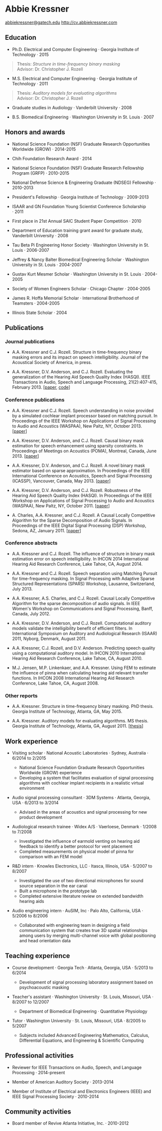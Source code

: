 Abbie Kressner
==============

[abbiekressner@gatech.edu](mailto:abbiekressner@gatech.edu)
<http://cv.abbiekressner.com>


Education
---------

* Ph.D. Electrical and Computer Engineering · Georgia Institute of Technology · 2015  

>   Thesis: *Structure in time-frequency binary masking*  
>   Advisor: Dr. Christopher J. Rozell

* M.S. Electrical and Computer Engineering · Georgia Institute of Technology · 2011  

>   Thesis: *Auditory models for evaluating algorithms*  
>   Advisor: Dr. Christopher J. Rozell

* Graduate studies in Audiology · Vanderbilt University · 2008  

* B.S. Biomedical Engineering · Washington University in St. Louis · 2007  


Honors and awards
-----------------

* National Science Foundation (NSF) Graduate Research Opportunities Worldwide (GROW) · 2014-2015

* Chih Foundation Research Award · 2014

* National Science Foundation (NSF) Graduate Research Fellowship Program (GRFP) · 2010-2015

* National Defense Science & Engineering Graduate (NDSEG) Fellowship · 2010-2013

* President's Fellowship · Georgia Institute of Technology · 2009-2013

* ISAAR and GN Foundation Young Scientist Conference Scholarship · 2011

* First place in 21st Annual SAIC Student Paper Competition · 2010

* Department of Education training grant award for graduate study, Vanderbilt University · 2008

* Tau Beta Pi Engineering Honor Society · Washington University in St. Louis · 2006-2007

* Jeffrey & Nancy Balter Biomedical Engineering Scholar · Washington University in St. Louis · 2004-2007

* Gustav Kurt Mesmer Scholar · Washington University in St. Louis · 2004-2005

* Society of Women Engineers Scholar · Chicago Chapter · 2004-2005

* James R. Hoffa Memorial Scholar · International Brotherhood of Teamsters · 2004-2005

* Illinois State Scholar · 2004


Publications
------------

### Journal publications

* A.A. Kressner and C.J. Rozell. Structure in time-frequency binary masking errors and its impact on speech intelligibility. Journal of the Acoustical Society of America, in press.

* A.A. Kressner, D.V. Anderson, and C.J. Rozell. Evaluating the generalization of the Hearing Aid Speech Quality Index (HASQI). IEEE Transactions in Audio, Speech and Language Processing, 21(2):407-415, February 2013. [[paper](http://cv.abbiekressner.com/papers/kressner-2013-evaluating.pdf), [code](https://github.com/abbiekressner/kressner-2013-evaluating)]


### Conference publications

* A.A. Kressner and C.J. Rozell. Speech understanding in noise provided by a simulated cochlear implant processor based on matching pursuit. In Proceedings of the IEEE Workshop on Applications of Signal Processing to Audio and Acoustics (WASPAA), New Paltz, NY, October 2013. [[paper](http://cv.abbiekressner.com/papers/kressner-2013-speech.pdf)]

* A.A. Kressner, D.V. Anderson, and C.J. Rozell. Causal binary mask estimation for speech enhancement using sparsity constraints. In Proceedings of Meetings on Acoustics (POMA), Montreal, Canada, June 2013. [[paper](http://cv.abbiekressner.com/papers/kressner-2013-causal.pdf)]

* A.A. Kressner, D.V. Anderson, and C.J. Rozell. A novel binary mask estimator based on sparse approximation. In Proceedings of the IEEE International Conference on Acoustics, Speech and Signal Processing (ICASSP), Vancouver, Canada, May 2013. [[paper](http://cv.abbiekressner.com/papers/kressner-2013-novel.pdf)]

* A.A. Kressner, D.V. Anderson, and C.J. Rozell. Robustness of the Hearing Aid Speech Quality Index (HASQI). In Proceedings of the IEEE Workshop on Applications of Signal Processing to Audio and Acoustics (WASPAA), New Paltz, NY, October 2011. [[paper](http://cv.abbiekressner.com/papers/kressner-2011-robustness.pdf)]

* A. Charles, A.A. Kressner, and C.J. Rozell. A Causal Locally Competitive Algorithm for the Sparse Decomposition of Audio Signals. In Proceedings of the IEEE Digital Signal Processing (DSP) Workshop, Sedona, AZ, January 2011. [[paper](http://cv.abbiekressner.com/papers/charles-2011-causal.pdf)]


### Conference abstracts

* A.A. Kressner and C.J. Rozell. The influence of structure in binary mask estimation error on speech intelligibility. In IHCON 2014 International Hearing Aid Research Conference, Lake Tahoe, CA, August 2014.

* A.A. Kressner and C.J. Rozell. Speech separation using Matching Pursuit for time-frequency masking. In Signal Processing with Adaptive Sparse Structured Representations (SPARS) Workshop, Lausanne, Switzerland, July 2013.

* A.A. Kressner, A.S. Charles, and C.J. Rozell. Causal Locally Competitive Algorithm for the sparse decomposition of audio signals. In IEEE Women's Workshop on Communications and Signal Processing, Banff, Canada, July 2012.

* A.A. Kressner, D.V. Anderson, and C.J. Rozell. Computational auditory models validate the intelligibility benefit of efficient filters. In International Symposium on Auditory and Audiological Research (ISAAR) 2011, Nyborg, Denmark, August 2011.

* A.A. Kressner, C.J. Rozell, and D.V. Anderson. Predicting speech quality using a computational auditory model. In IHCON 2010 International Hearing Aid Research Conference, Lake Tahoe, CA, August 2010.

* M.J. Jensen, M.P. Linkenkaer, and A.A. Kressner. Using FEM to estimate the influence of pinna when calculating hearing aid relevant transfer functions. In IHCON 2008 International Hearing Aid Research Conference, Lake Tahoe, CA, August 2008.


### Other reports

* A.A. Kressner. Structure in time-frequency binary masking. PhD thesis. Georgia Institute of Technology, Atlanta, GA, May 2015.

* A.A. Kressner. Auditory models for evaluating algorithms. MS thesis. Georgia Institute of Technology, Atlanta, GA, August 2011. [[thesis](http://cv.abbiekressner.com/papers/kressner-2011-auditory.pdf)]


Work experience
---------------

* Visiting scholar · National Acoustic Laboratories · Sydney, Australia · 6/2014 to 2/2015

    - National Science Foundation Graduate Research Opportunities Worldwide (GROW) experience
    - Developing a system that facilitates evaluation of signal processing algorithms with cochlear implant recipients in a realistic virtual environment 

* Audio signal processing consultant · 3DM Systems · Atlanta, Georgia, USA · 6/2013 to 3/2014

    - Advised in the areas of acoustics and signal processing for new product development

* Audiological research trainee · Widex A/S · Vaerloese, Denmark · 1/2008 to 7/2008

    - Investigated the influence of earmold venting on hearing aid feedback to identify a better protocol for vent placement
    - Completed measurements on physical model of pinna for comparison with an FEM model

* R&D intern · Knowles Electronics, LLC · Itasca, Illinois, USA · 5/2007 to 8/2007

    - Investigated the use of two directional microphones for sound source separation in the ear canal
    - Built a microphone in the prototype lab
    - Completed extensive literature review on extended bandwidth hearing aids

* Audio engineering intern · AuSIM, Inc · Palo Alto, California, USA · 5/2006 to 8/2006

    - Collaborated with engineering team in designing a field communication system that creates true 3D spatial relationships among users by merging multi-channel voice with global positioning and head orientation data


Teaching experience
-------------------

* Course development · Georgia Tech · Atlanta, Georgia, USA · 5/2013 to 6/2014

    - Development of signal processing laboratory assignment based on psychoacoustic masking

* Teacher's assistant · Washington University · St. Louis, Missouri, USA · 8/2007 to 12/2007

    - Department of Biomedical Engineering · Quantitative Physiology

* Tutor · Washington University · St. Louis, Missouri, USA · 8/2005 to 5/2007

    - Subjects included Advanced Engineering Mathematics, Calculus, Differential Equations, and Engineering & Scientific Computing


Professional activities
-----------------------

* Reviewer for IEEE Transactions on Audio, Speech, and Language Processing · 2014-present

* Member of American Auditory Society · 2013-2014

* Member of Institute of Electrical and Electronics Engineers (IEEE) and IEEE Signal Processing Society · 2010-2014


Community activities
--------------------

* Board member of Revive Atlanta Initiative, Inc. · 2010-2012
